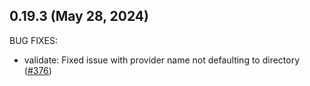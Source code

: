 ## 0.19.3 (May 28, 2024)

BUG FIXES:

* validate: Fixed issue with provider name not defaulting to directory ([#376](https://github.com/hashicorp/terraform-plugin-docs/issues/376))


